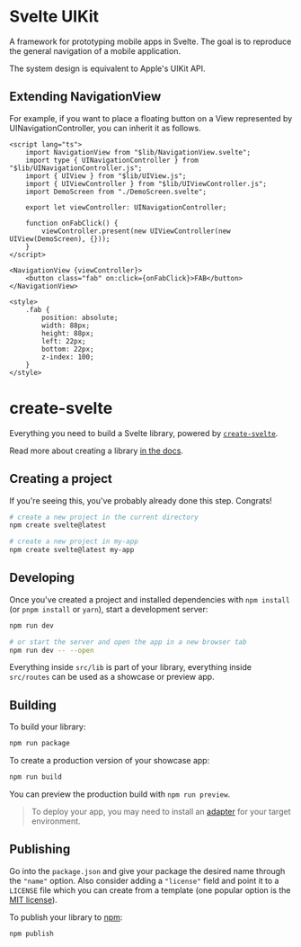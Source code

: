 # Svelte UIKit
A framework for prototyping mobile apps in Svelte.
The goal is to reproduce the general navigation of a mobile application.

The system design is equivalent to Apple's UIKit API.

## Extending NavigationView

For example, if you want to place a floating button on a View represented by UINavigationController, you can inherit it as follows.

```
<script lang="ts">
    import NavigationView from "$lib/NavigationView.svelte";
    import type { UINavigationController } from "$lib/UINavigationController.js";
    import { UIView } from "$lib/UIView.js";
    import { UIViewController } from "$lib/UIViewController.js";
    import DemoScreen from "./DemoScreen.svelte";

    export let viewController: UINavigationController;

    function onFabClick() {
        viewController.present(new UIViewController(new UIView(DemoScreen), {}));
    }
</script>

<NavigationView {viewController}>
    <button class="fab" on:click={onFabClick}>FAB</button>
</NavigationView>

<style>
    .fab {
        position: absolute;
        width: 88px;
        height: 88px;
        left: 22px;
        bottom: 22px;
        z-index: 100;
    }
</style>
```





# create-svelte

Everything you need to build a Svelte library, powered by [`create-svelte`](https://github.com/sveltejs/kit/tree/master/packages/create-svelte).

Read more about creating a library [in the docs](https://kit.svelte.dev/docs/packaging).

## Creating a project

If you're seeing this, you've probably already done this step. Congrats!

```bash
# create a new project in the current directory
npm create svelte@latest

# create a new project in my-app
npm create svelte@latest my-app
```

## Developing

Once you've created a project and installed dependencies with `npm install` (or `pnpm install` or `yarn`), start a development server:

```bash
npm run dev

# or start the server and open the app in a new browser tab
npm run dev -- --open
```

Everything inside `src/lib` is part of your library, everything inside `src/routes` can be used as a showcase or preview app.

## Building

To build your library:

```bash
npm run package
```

To create a production version of your showcase app:

```bash
npm run build
```

You can preview the production build with `npm run preview`.

> To deploy your app, you may need to install an [adapter](https://kit.svelte.dev/docs/adapters) for your target environment.

## Publishing

Go into the `package.json` and give your package the desired name through the `"name"` option. Also consider adding a `"license"` field and point it to a `LICENSE` file which you can create from a template (one popular option is the [MIT license](https://opensource.org/license/mit/)).

To publish your library to [npm](https://www.npmjs.com):

```bash
npm publish
```
